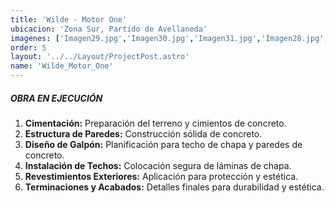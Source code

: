```yaml
---
title: 'Wilde - Motor One'
ubicacion: 'Zona Sur, Partido de Avellaneda'
imagenes: ['Imagen29.jpg','Imagen30.jpg','Imagen31.jpg','Imagen28.jpg','Imagen27.jpg','Imagen26.jpg','Imagen25.jpg']
order: 5
layout: '../../Layout/ProjectPost.astro'
name: 'Wilde_Motor_One'
---
```

##### **OBRA EN EJECUCIÓN**
1. **Cimentación:** Preparación del terreno y cimientos de concreto.
2. **Estructura de Paredes:** Construcción sólida de concreto.
3. **Diseño de Galpón:** Planificación para techo de chapa y paredes de concreto.
4. **Instalación de Techos:** Colocación segura de láminas de chapa.
5. **Revestimientos Exteriores:** Aplicación para protección y estética.
6. **Terminaciones y Acabados:** Detalles finales para durabilidad y estética.